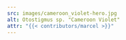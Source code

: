 ```yaml
---
src: images/cameroon_violet-hero.jpg
alt: Otostigmus sp. "Cameroon Violet"
attr: "{{< contributors/marcel >}}"
---
```

